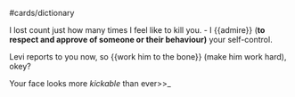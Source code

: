 #cards/dictionary

I lost count just how many times I feel like to kill you. - I {{admire}} (**to respect and approve of someone or their behaviour)** your self-control.

Levi reports to you now, so {{work him to the bone}} (make him work hard), okey? <!--SR:!2024-01-29,8,252-->

Your face looks more  _kickable_  than ever>>_ <!--SR:!2024-01-24,10,270-->
